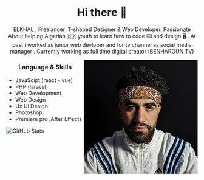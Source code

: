 <h1 align="center"> Hi there 👋 </h1>
<p align="center"> ELKHAL , Freelancer ,T-shaped Designer & Web Developer. Passionate About helping Algerian 🇩🇿 youth to learn how to code ⌨️ and design 🖥 .
At past i worked as junior web devloper and for tv channel as social media manager . Currently working as full time digital creator (BENHAROUN TV)  </p>
<img align="right" src="Elkhal.jpg" height="300" width="300">
<h3 align="center"> Language & Skills </h3>

- JavaScipt (react - vue)
- PHP (laravel)
- Web Development
- Web Design
- Ux Ui Design
- Photoshop
- Premiere pro ,After Effects 

![GitHub Stats](https://github-readme-stats.vercel.app/api?username=EL-KHAL&theme=radical)


